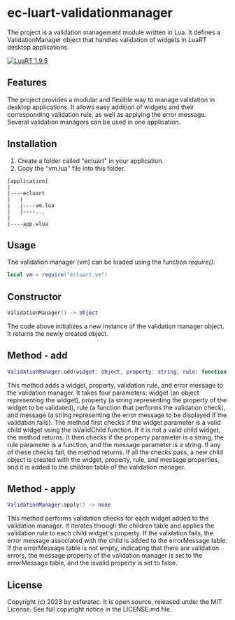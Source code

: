 # ec-luart-validationmanager

The project is a validation management module written in Lua. It defines a ValidationManager object that handles validation of widgets in LuaRT desktop applications.

[![LuaRT 1.9.5](https://badgen.net/badge/LuaRT/1.9.5/blue)](https://github.com/samyeyo/LuaRT)

## Features

The project provides a modular and flexible way to manage validation in desktop applications. It allows  easy addition of widgets and their corresponding validation rule, as well as applying the error message. Several validation managers can be used in one application.

## Installation

1. Create a folder called "ecluart" in your application.
2. Copy the "vm.lua" file into this folder.

```text
[application]
|
|----ecluart
|   |
|   |----vm.lua
|   |----...
|
|----app.wlua
```

## Usage

The validation manager (vm) can be loaded using the function *require()*:

```lua
local vm = require("ecluart.vm") 
```

## Constructor

```Lua
ValidationManager() -> object
```

The code above initializes a new instance of the validation manager object. It returns the newly created object.

## Method - add

```Lua
ValidationManager:add(widget: object, property: string, rule: function, message: string) -> none
```

This method adds a widget, property, validation rule, and error message to the validation manager. It takes four parameters: widget (an object representing the widget), property (a string representing the property of the widget to be validated), rule (a function that performs the validation check), and message (a string representing the error message to be displayed if the validation fails). The method first checks if the widget parameter is a valid child widget using the isValidChild function. If it is not a valid child widget, the method returns. It then checks if the property parameter is a string, the rule parameter is a function, and the message parameter is a string. If any of these checks fail, the method returns. If all the checks pass, a new child object is created with the widget, property, rule, and message properties, and it is added to the children table of the validation manager.

## Method - apply

```Lua
ValidationManager:apply() -> none
```

This method performs validation checks for each widget added to the validation manager. It iterates through the children table and applies the validation rule to each child widget's property. If the validation fails, the error message associated with the child is added to the errorMessage table. If the errorMessage table is not empty, indicating that there are validation errors, the message property of the validation manager is set to the errorMessage table, and the isvalid property is set to false.

## License

Copyright (c) 2023 by esferatec.
It is open source, released under the MIT License.
See full copyright notice in the LICENSE.md file.
